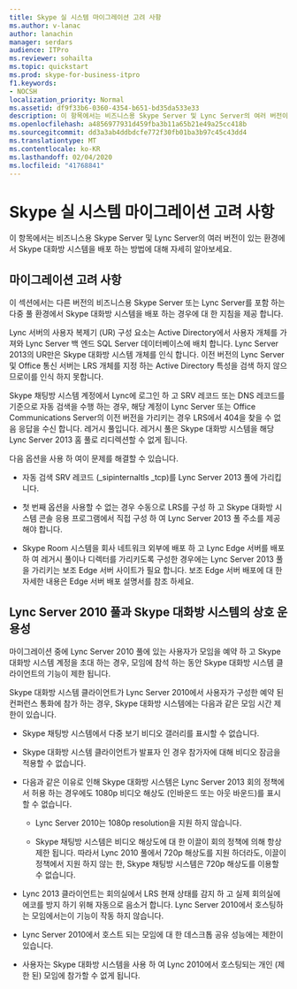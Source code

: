 ```yaml
---
title: Skype 실 시스템 마이그레이션 고려 사항
ms.author: v-lanac
author: lanachin
manager: serdars
audience: ITPro
ms.reviewer: sohailta
ms.topic: quickstart
ms.prod: skype-for-business-itpro
f1.keywords:
- NOCSH
localization_priority: Normal
ms.assetid: df9f33b6-0360-4354-b651-bd35da533e33
description: 이 항목에서는 비즈니스용 Skype Server 및 Lync Server의 여러 버전이 있는 환경에서 Skype 대화방 시스템을 배포 하는 방법에 대해 자세히 알아보세요.
ms.openlocfilehash: a4856977931d459fba3b11a65b21e49a25cc418b
ms.sourcegitcommit: dd3a3ab4ddbdcfe772f30fb01ba3b97c45c43dd4
ms.translationtype: MT
ms.contentlocale: ko-KR
ms.lasthandoff: 02/04/2020
ms.locfileid: "41768841"
---
```

# <a name="skype-room-system-migration-considerations"></a>Skype 실 시스템 마이그레이션 고려 사항
 
이 항목에서는 비즈니스용 Skype Server 및 Lync Server의 여러 버전이 있는 환경에서 Skype 대화방 시스템을 배포 하는 방법에 대해 자세히 알아보세요.
  
## <a name="migration-considerations"></a>마이그레이션 고려 사항

이 섹션에서는 다른 버전의 비즈니스용 Skype Server 또는 Lync Server를 포함 하는 다중 풀 환경에서 Skype 대화방 시스템을 배포 하는 경우에 대 한 지침을 제공 합니다. 
  
Lync 서버의 사용자 복제기 (UR) 구성 요소는 Active Directory에서 사용자 개체를 가져와 Lync Server 백 엔드 SQL Server 데이터베이스에 배치 합니다. Lync Server 2013의 UR만은 Skype 대화방 시스템 개체를 인식 합니다. 이전 버전의 Lync Server 및 Office 통신 서버는 LRS 개체를 지정 하는 Active Directory 특성을 검색 하지 않으므로이를 인식 하지 못합니다. 
  
Skype 채팅방 시스템 계정에서 Lync에 로그인 하 고 SRV 레코드 또는 DNS 레코드를 기준으로 자동 검색을 수행 하는 경우, 해당 계정이 Lync Server 또는 Office Communications Server의 이전 버전을 가리키는 경우 LRS에서 404을 찾을 수 없음 응답을 수신 합니다.  레거시 풀입니다. 레거시 풀은 Skype 대화방 시스템을 해당 Lync Server 2013 홈 풀로 리디렉션할 수 없게 됩니다. 
  
다음 옵션을 사용 하 여이 문제를 해결할 수 있습니다. 
  
- 자동 검색 SRV 레코드 (_sipinternaltls _tcp)를 Lync Server 2013 풀에 가리킵니다.
    
- 첫 번째 옵션을 사용할 수 없는 경우 수동으로 LRS를 구성 하 고 Skype 대화방 시스템 콘솔 응용 프로그램에서 직접 구성 하 여 Lync Server 2013 풀 주소를 제공 해야 합니다. 
    
- Skype Room 시스템을 회사 네트워크 외부에 배포 하 고 Lync Edge 서버를 배포 하 여 레거시 풀이나 디렉터를 가리키도록 구성한 경우에는 Lync Server 2013 풀을 가리키는 보조 Edge 서버 사이트가 필요 합니다. 보조 Edge 서버 배포에 대 한 자세한 내용은 Edge 서버 배포 설명서를 참조 하세요. 
    
## <a name="skype-room-system-interoperability-with-a-lync-server-2010-pool"></a>Lync Server 2010 풀과 Skype 대화방 시스템의 상호 운용성

마이그레이션 중에 Lync Server 2010 풀에 있는 사용자가 모임을 예약 하 고 Skype 대화방 시스템 계정을 초대 하는 경우, 모임에 참석 하는 동안 Skype 대화방 시스템 클라이언트의 기능이 제한 됩니다. 
  
Skype 대화방 시스템 클라이언트가 Lync Server 2010에서 사용자가 구성한 예약 된 컨퍼런스 통화에 참가 하는 경우, Skype 대화방 시스템에는 다음과 같은 모임 시간 제한이 있습니다. 
  
- Skype 채팅방 시스템에서 다중 보기 비디오 갤러리를 표시할 수 없습니다.
    
- Skype 대화방 시스템 클라이언트가 발표자 인 경우 참가자에 대해 비디오 잠금을 적용할 수 없습니다.
    
- 다음과 같은 이유로 인해 Skype 대화방 시스템은 Lync Server 2013 회의 정책에서 허용 하는 경우에도 1080p 비디오 해상도 (인바운드 또는 아웃 바운드)를 표시할 수 없습니다. 
    
  - Lync Server 2010는 1080p resolution을 지원 하지 않습니다.
    
  - Skype 채팅방 시스템은 비디오 해상도에 대 한 이끌이 회의 정책에 의해 항상 제한 됩니다. 따라서 Lync 2010 풀에서 720p 해상도를 지원 하더라도, 이끌이 정책에서 지원 하지 않는 한, Skype 채팅방 시스템은 720p 해상도를 이용할 수 없습니다. 
    
- Lync 2013 클라이언트는 회의실에서 LRS 현재 상태를 감지 하 고 실제 회의실에 에코를 방지 하기 위해 자동으로 음소거 합니다. Lync Server 2010에서 호스팅하는 모임에서는이 기능이 작동 하지 않습니다.
    
- Lync Server 2010에서 호스트 되는 모임에 대 한 데스크톱 공유 성능에는 제한이 있습니다.
    
- 사용자는 Skype 대화방 시스템을 사용 하 여 Lync 2010에서 호스팅되는 개인 (제한 된) 모임에 참가할 수 없게 됩니다.
    

